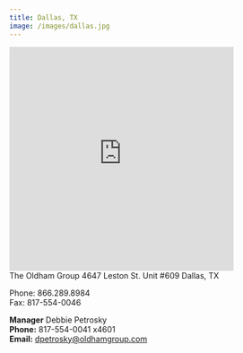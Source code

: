 ```yaml
---
title: Dallas, TX
image: /images/dallas.jpg
---
```

<div class="map">
<iframe src="https://www.google.com/maps/embed?pb=!1m18!1m12!1m3!1d3353.2621935183065!2d-96.8988718851275!3d32.811817189518095!2m3!1f0!2f0!3f0!3m2!1i1024!2i768!4f13.1!3m3!1m2!1s0x864e9c970b1c3617%3A0x40ca6da6ae38155a!2s4647%20Leston%20St%20%23609%2C%20Dallas%2C%20TX%2075247!5e0!3m2!1sen!2sus!4v1611443005777!5m2!1sen!2sus" width="400" height="400" frameborder="0" style="border:0;" allowfullscreen="" aria-hidden="false" tabindex="0"></iframe>
</div>
<!-- split -->
The Oldham Group  
4647 Leston St.  
Unit #609  
Dallas, TX  

Phone:	866.289.8984  
Fax:	817-554-0046  

**Manager**
Debbie Petrosky  
**Phone:**	817-554-0041 x4601  
**Email:**	dpetrosky@oldhamgroup.com  
